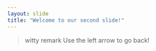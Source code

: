 ```yaml
---
layout: slide
title: "Welcome to our second slide!"
---
```

> witty remark
Use the left arrow to go back!
